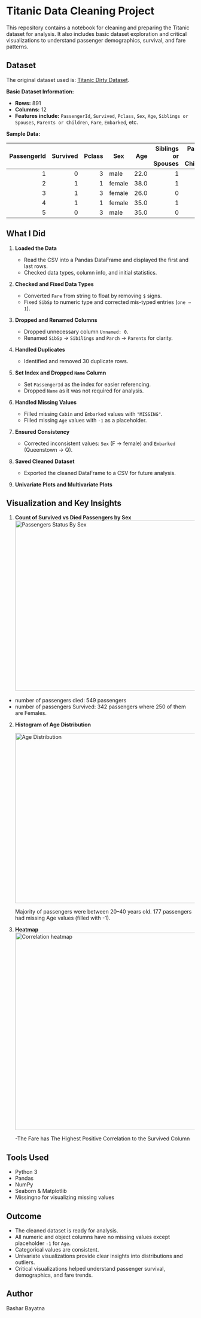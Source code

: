 # Titanic Data Cleaning Project

This repository contains a notebook for cleaning and preparing the Titanic dataset for analysis. It also includes basic dataset exploration and critical visualizations to understand passenger demographics, survival, and fare patterns.


## Dataset

The original dataset used is: [Titanic Dirty Dataset](https://drive.google.com/file/d/1-7mcBguuzAV7JWVu2XCpgAO-fO6X2cl0/view?usp=sharing).

**Basic Dataset Information:**

- **Rows:** 891  
- **Columns:** 12  
- **Features include:** `PassengerId`, `Survived`, `Pclass`, `Sex`, `Age`, `Siblings or Spouses`, `Parents or Children`, `Fare`, `Embarked`, etc.

**Sample Data:**

| PassengerId | Survived | Pclass | Sex    | Age  | Siblings or Spouses | Parents or Children | Fare  | Embarked |
|------------:|---------:|-------:|--------|-----:|------------------:|------------------:|------:|---------|
| 1           | 0        | 3      | male   | 22.0 | 1                 | 0                 | 7.25  | S        |
| 2           | 1        | 1      | female | 38.0 | 1                 | 0                 | 71.28 | C        |
| 3           | 1        | 3      | female | 26.0 | 0                 | 0                 | 7.93  | S        |
| 4           | 1        | 1      | female | 35.0 | 1                 | 0                 | 53.10 | S        |
| 5           | 0        | 3      | male   | 35.0 | 0                 | 0                 | 8.05  | S        |


## What I Did

1. **Loaded the Data**  
   - Read the CSV into a Pandas DataFrame and displayed the first and last rows.  
   - Checked data types, column info, and initial statistics.

2. **Checked and Fixed Data Types**  
   - Converted `Fare` from string to float by removing `$` signs.  
   - Fixed `SibSp` to numeric type and corrected mis-typed entries (`one → 1`).  

3. **Dropped and Renamed Columns**  
   - Dropped unnecessary column `Unnamed: 0`.  
   - Renamed `SibSp` → `Sibilings` and `Parch` → `Parents` for clarity.

4. **Handled Duplicates**  
   - Identified and removed 30 duplicate rows.

5. **Set Index and Dropped `Name` Column**  
   - Set `PassengerId` as the index for easier referencing.  
   - Dropped `Name` as it was not required for analysis.

6. **Handled Missing Values**  
   - Filled missing `Cabin` and `Embarked` values with `"MISSING"`.  
   - Filled missing `Age` values with `-1` as a placeholder.

7. **Ensured Consistency**  
   - Corrected inconsistent values: `Sex` (F → female) and `Embarked` (Queenstown → Q).  

8. **Saved Cleaned Dataset**
   - Exported the cleaned DataFrame to a CSV for future analysis.

9. **Univariate Plots and Multivariate Plots**  

     

## Visualization and Key Insights

1. **Count of Survived vs Died Passengers by Sex**  
   <img width="571" height="455" alt="Passengers Status By Sex" src="https://github.com/user-attachments/assets/f8cf1d74-4ca6-46e4-a090-d71338e0ae71" />


  - number of passengers died: 549 passengers
  - number of passengers Survived: 342 passengers where 250 of them are Females.

2. **Histogram of Age Distribution**

    <img width="571" height="455" alt="Age Distribution" src="https://github.com/user-attachments/assets/cdbfd549-b02b-4dbb-b384-546038643bb2" />

   Majority of passengers were between 20–40 years old.
   177 passengers had missing Age values (filled with -1).
   
4. **Heatmap**
    <img width="838" height="528" alt="Correlation heatmap" src="https://github.com/user-attachments/assets/899b6a6b-5c04-4b53-ab72-c56bfca4d755" />

    -The Fare has The Highest Positive Correlation to the Survived Column

   

## Tools Used

- Python 3
- Pandas
- NumPy
- Seaborn & Matplotlib
- Missingno for visualizing missing values

## Outcome

- The cleaned dataset is ready for analysis.  
- All numeric and object columns have no missing values except placeholder `-1` for `Age`.  
- Categorical values are consistent.  
- Univariate visualizations provide clear insights into distributions and outliers.  
- Critical visualizations helped understand passenger survival, demographics, and fare trends.

## Author

Bashar Bayatna

   
   
